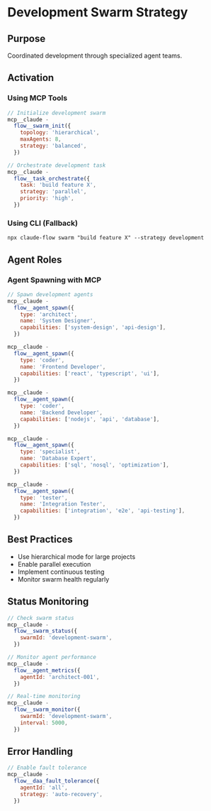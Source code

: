 # Development Swarm Strategy

## Purpose

Coordinated development through specialized agent teams.

## Activation

### Using MCP Tools

```javascript
// Initialize development swarm
mcp__claude -
  flow__swarm_init({
    topology: 'hierarchical',
    maxAgents: 8,
    strategy: 'balanced',
  })

// Orchestrate development task
mcp__claude -
  flow__task_orchestrate({
    task: 'build feature X',
    strategy: 'parallel',
    priority: 'high',
  })
```

### Using CLI (Fallback)

`npx claude-flow swarm "build feature X" --strategy development`

## Agent Roles

### Agent Spawning with MCP

```javascript
// Spawn development agents
mcp__claude -
  flow__agent_spawn({
    type: 'architect',
    name: 'System Designer',
    capabilities: ['system-design', 'api-design'],
  })

mcp__claude -
  flow__agent_spawn({
    type: 'coder',
    name: 'Frontend Developer',
    capabilities: ['react', 'typescript', 'ui'],
  })

mcp__claude -
  flow__agent_spawn({
    type: 'coder',
    name: 'Backend Developer',
    capabilities: ['nodejs', 'api', 'database'],
  })

mcp__claude -
  flow__agent_spawn({
    type: 'specialist',
    name: 'Database Expert',
    capabilities: ['sql', 'nosql', 'optimization'],
  })

mcp__claude -
  flow__agent_spawn({
    type: 'tester',
    name: 'Integration Tester',
    capabilities: ['integration', 'e2e', 'api-testing'],
  })
```

## Best Practices

- Use hierarchical mode for large projects
- Enable parallel execution
- Implement continuous testing
- Monitor swarm health regularly

## Status Monitoring

```javascript
// Check swarm status
mcp__claude -
  flow__swarm_status({
    swarmId: 'development-swarm',
  })

// Monitor agent performance
mcp__claude -
  flow__agent_metrics({
    agentId: 'architect-001',
  })

// Real-time monitoring
mcp__claude -
  flow__swarm_monitor({
    swarmId: 'development-swarm',
    interval: 5000,
  })
```

## Error Handling

```javascript
// Enable fault tolerance
mcp__claude -
  flow__daa_fault_tolerance({
    agentId: 'all',
    strategy: 'auto-recovery',
  })
```
